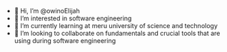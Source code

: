 - 👋 Hi, I’m @owinoElijah
- 👀 I’m interested in software engineering 
- 🌱 I’m currently learning at meru university of science and technology 
- 💞️ I’m looking to collaborate on fundamentals and crucial tools that are using during software engineering 
  

<!---
owinoElijah/owinoElijah is a ✨ special ✨ repository because its `README.md` (this file) appears on your GitHub profile.
You can click the Preview link to take a look at your changes.
--->
